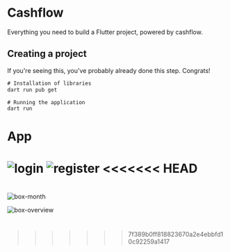 # Cashflow
Everything you need to build a Flutter project, powered by cashflow.

## Creating a project
If you're seeing this, you've probably already done this step. Congrats!

```diff
# Installation of libraries
dart run pub get

# Running the application
dart run
```
# App
![login](https://user-images.githubusercontent.com/88355373/209895376-344586c2-7b70-4d6c-82bc-43a4b962a1d8.png)
![register](https://user-images.githubusercontent.com/88355373/209895432-e2af67f8-5b5c-4906-a21f-ffc63c23fa7e.png)
<<<<<<< HEAD
=======
#
![box-month](https://user-images.githubusercontent.com/88355373/209898240-52d4970b-a513-47dd-9675-17d975763331.png)

![box-overview](https://user-images.githubusercontent.com/88355373/209898202-5f6214ce-993b-438b-aed5-a0c30728da2f.png)
# 
>>>>>>> 7f389b0ff818823670a2e4ebbfd10c92259a1417
